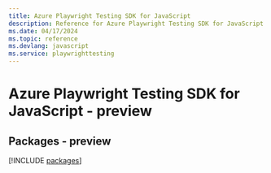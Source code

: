 ```yaml
---
title: Azure Playwright Testing SDK for JavaScript
description: Reference for Azure Playwright Testing SDK for JavaScript
ms.date: 04/17/2024
ms.topic: reference
ms.devlang: javascript
ms.service: playwrighttesting
---
```

# Azure Playwright Testing SDK for JavaScript - preview
## Packages - preview
[!INCLUDE [packages](playwright-testing-index.md)]